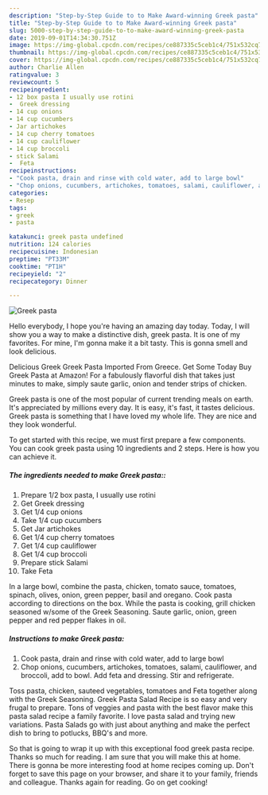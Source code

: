 ```yaml
---
description: "Step-by-Step Guide to to Make Award-winning Greek pasta"
title: "Step-by-Step Guide to to Make Award-winning Greek pasta"
slug: 5000-step-by-step-guide-to-to-make-award-winning-greek-pasta
date: 2019-09-01T14:34:30.751Z
image: https://img-global.cpcdn.com/recipes/ce887335c5ceb1c4/751x532cq70/greek-pasta-recipe-main-photo.jpg
thumbnail: https://img-global.cpcdn.com/recipes/ce887335c5ceb1c4/751x532cq70/greek-pasta-recipe-main-photo.jpg
cover: https://img-global.cpcdn.com/recipes/ce887335c5ceb1c4/751x532cq70/greek-pasta-recipe-main-photo.jpg
author: Charlie Allen
ratingvalue: 3
reviewcount: 5
recipeingredient:
- 12 box pasta I usually use rotini
-  Greek dressing
- 14 cup onions
- 14 cup cucumbers
- Jar artichokes
- 14 cup cherry tomatoes
- 14 cup cauliflower
- 14 cup broccoli
- stick Salami
-  Feta
recipeinstructions:
- "Cook pasta, drain and rinse with cold water, add to large bowl"
- "Chop onions, cucumbers, artichokes, tomatoes, salami, cauliflower, and broccoli, add to bowl. Add feta and dressing. Stir and refrigerate."
categories:
- Resep
tags:
- greek
- pasta

katakunci: greek pasta undefined
nutrition: 124 calories
recipecuisine: Indonesian
preptime: "PT33M"
cooktime: "PT1H"
recipeyield: "2"
recipecategory: Dinner

---
```



![Greek pasta](https://img-global.cpcdn.com/recipes/ce887335c5ceb1c4/751x532cq70/greek-pasta-recipe-main-photo.jpg)

Hello everybody, I hope you're having an amazing day today. Today, I will show you a way to make a distinctive dish, greek pasta. It is one of my favorites. For mine, I'm gonna make it a bit tasty. This is gonna smell and look delicious.

Delicious Greek Greek Pasta Imported From Greece. Get Some Today Buy Greek Pasta at Amazon! For a fabulously flavorful dish that takes just minutes to make, simply saute garlic, onion and tender strips of chicken.

Greek pasta is one of the most popular of current trending meals on earth. It's appreciated by millions every day. It is easy, it's fast, it tastes delicious. Greek pasta is something that I have loved my whole life. They are nice and they look wonderful.


To get started with this recipe, we must first prepare a few components. You can cook greek pasta using 10 ingredients and 2 steps. Here is how you can achieve it.

##### The ingredients needed to make Greek pasta::

1. Prepare 1/2 box pasta, I usually use rotini
1. Get  Greek dressing
1. Get 1/4 cup onions
1. Take 1/4 cup cucumbers
1. Get Jar artichokes
1. Get 1/4 cup cherry tomatoes
1. Get 1/4 cup cauliflower
1. Get 1/4 cup broccoli
1. Prepare stick Salami
1. Take  Feta


In a large bowl, combine the pasta, chicken, tomato sauce, tomatoes, spinach, olives, onion, green pepper, basil and oregano. Cook pasta according to directions on the box. While the pasta is cooking, grill chicken seasoned w/some of the Greek Seasoning. Saute garlic, onion, green pepper and red pepper flakes in oil. 

##### Instructions to make Greek pasta:

1. Cook pasta, drain and rinse with cold water, add to large bowl
1. Chop onions, cucumbers, artichokes, tomatoes, salami, cauliflower, and broccoli, add to bowl. Add feta and dressing. Stir and refrigerate.


Toss pasta, chicken, sauteed vegetables, tomatoes and Feta together along with the Greek Seasoning. Greek Pasta Salad Recipe is so easy and very frugal to prepare. Tons of veggies and pasta with the best flavor make this pasta salad recipe a family favorite. I love pasta salad and trying new variations. Pasta Salads go with just about anything and make the perfect dish to bring to potlucks, BBQ&#39;s and more. 

So that is going to wrap it up with this exceptional food greek pasta recipe. Thanks so much for reading. I am sure that you will make this at home. There is gonna be more interesting food at home recipes coming up. Don't forget to save this page on your browser, and share it to your family, friends and colleague. Thanks again for reading. Go on get cooking!
